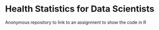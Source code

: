 # Health Statistics for Data Scientists
Anonymous repository to link to an assignment to show the code in R
